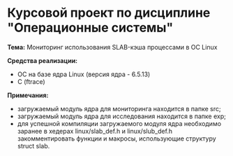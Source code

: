 # Курсовой проект по дисциплине "Операционные системы"

**Тема:** Мониторинг использования SLAB-кэша процессами в ОС Linux

**Средства реализации:**
- ОС на базе ядра Linux (версия ядра - 6.5.13)
- C (ftrace)

**Примечания:**
- загружаемый модуль ядра для мониторинга находится в папке src;
- загружаемый модуль ядра для исследования находится в папке exp;
- для успешной компиляции загружаемого модуля ядра необходимо заранее в хедерах linux/slab_def.h и linux/slub_def.h закомментировать функции и макросы, использующие структуру struct slab.
